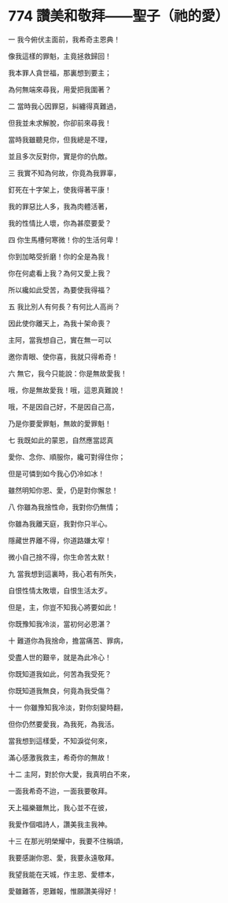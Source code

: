 # 774 讚美和敬拜——聖子（祂的愛）

一 我今俯伏主面前，我希奇主恩典！

像我這樣的罪魁，主竟拯救歸回！

我本罪人貪世福，那裏想到要主；

為何無端來尋我，用愛把我圍著？

二 當時我心因罪惡，糾纏得真難過，

但我並未求解脫，你卻前來尋我！

當時我雖聽見你，但我總是不理，

並且多次反對你，實是你的仇敵。

三 我實不知為何故，你竟為我罪辜，

釘死在十字架上，使我得著平康！

我的罪惡比人多，我為肉體活著，

我的性情比人壞，你為甚麼要愛？

四 你生馬槽何寒微！你的生活何卑！

你到加略受折磨！你的全是為我！

你在何處看上我？為何又愛上我？

所以纔如此受苦，為要使我得福？

五 我比別人有何長？有何比人高尚？

因此使你離天上，為我十架命喪？

主阿，當我想自己，實在無一可以

邀你青眼、使你喜，我就只得希奇！

六 無它，我今只能說：你是無故愛我！

哦，你是無故愛我！哦，這恩真難說！

哦，不是因自己好，不是因自己高，

乃是你要愛罪魁，無故的愛罪魁！

七 我既如此的蒙恩，自然應當認真

愛你、念你、順服你，纔可對得住你；

但是可憐到如今我心仍冷如冰！

雖然明知你恩、愛，仍是對你懈怠！

八 你雖為我捨性命，我對你仍無情；

你雖為我離天庭，我對你只半心。

隱藏世界離不得，你道路嫌太窄！

微小自己捨不得，你生命苦太默！

九 當我想到這裏時，我心若有所失，

自恨性情太敗壞，自恨生活太歹。

但是，主，你豈不知我心將要如此！

你既豫知我冷淡，當初何必恩湛？

十 難道你為我捨命，擔當痛苦、罪病，

受盡人世的艱辛，就是為此冷心！

你既知道我如此，何苦為我受死？

你既知道我無良，何竟為我受傷？

十一 你雖豫知我冷淡，對你刻變時翻，

但你仍然要愛我，為我死，為我活。

當我想到這樣愛，不知淚從何來，

滿心感激我救主，希奇你的無故！

十二 主阿，對於你大愛，我真明白不來，

一面我希奇不迨，一面我要敬拜。

天上福樂雖無比，我心並不在彼，

我愛作個唱詩人，讚美我主我神。

十三 在那光明榮耀中，我要不住稱頌，

我要感謝你恩、愛，我要永遠敬拜。

我望我能在天城，作主恩、愛標本，

愛雖難答，恩難報，惟願讚美得好！

